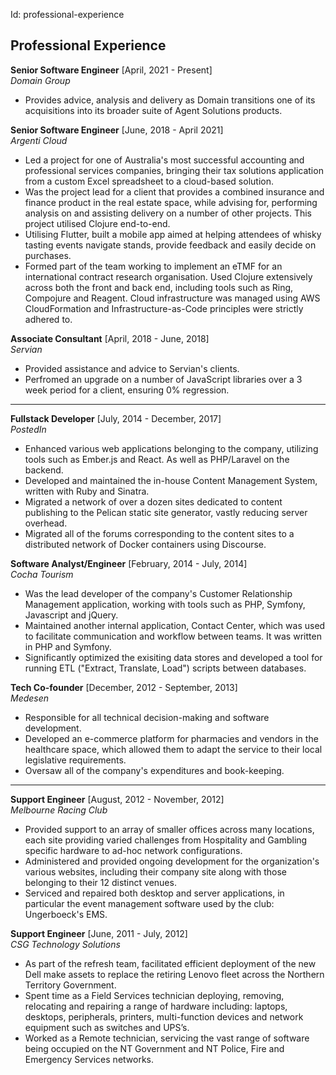 Id: professional-experience

## Professional Experience

**Senior Software Engineer** [April, 2021 - Present]  
*Domain Group*
* Provides advice, analysis and delivery as Domain transitions one of its acquisitions into its broader suite of Agent Solutions products.

**Senior Software Engineer** [June, 2018 - April 2021]  
*Argenti Cloud*
* Led a project for one of Australia's most successful accounting and professional services companies, bringing their tax solutions application from a custom Excel spreadsheet to a cloud-based solution.
* Was the project lead for a client that provides a combined insurance and finance product in the real estate space, while advising for, performing analysis on and assisting delivery on a number of other projects. This project utilised Clojure end-to-end.
* Utilising Flutter, built a mobile app aimed at helping attendees of whisky tasting events navigate stands, provide feedback and easily decide on purchases.
* Formed part of the team working to implement an eTMF for an international contract research organisation. Used Clojure extensively across both the front and back end, including tools such as Ring, Compojure and Reagent. Cloud infrastructure was managed using AWS CloudFormation and Infrastructure-as-Code principles were strictly adhered to.

**Associate Consultant** [April, 2018 - June, 2018]  
*Servian*
* Provided assistance and advice to Servian's clients.
* Perfromed an upgrade on a number of JavaScript libraries over a 3 week period for a client, ensuring 0% regression.

***

**Fullstack Developer** [July, 2014 - December, 2017]  
*PostedIn*
* Enhanced various web applications belonging to the company, utilizing tools such as Ember.js and React. As well as PHP/Laravel on the backend.
* Developed and maintained the in-house Content Management System, written with Ruby and Sinatra.
* Migrated a network of over a dozen sites dedicated to content publishing to the Pelican static site generator, vastly reducing server overhead.
* Migrated all of the forums corresponding to the content sites to a distributed network of Docker containers using Discourse.

**Software Analyst/Engineer** [February, 2014 - July, 2014]  
*Cocha Tourism*
* Was the lead developer of the company's Customer Relationship Management application, working with tools such as PHP, Symfony, Javascript and jQuery.
* Maintained another internal application, Contact Center, which was used to facilitate communication and workflow between teams. It was written in PHP and Symfony.
* Significantly optimized the exisiting data stores and developed a tool for running ETL ("Extract, Translate, Load") scripts between databases.

**Tech Co-founder** [December, 2012 - September, 2013]  
*Medesen*
* Responsible for all technical decision-making and software development.
* Developed an e-commerce platform for pharmacies and vendors in the healthcare space, which allowed them to adapt the service to their local legislative requirements.
* Oversaw all of the company's expenditures and book-keeping.

***

**Support Engineer** [August, 2012 - November, 2012]  
*Melbourne Racing Club*
* Provided support to an array of smaller offices across many locations, each site providing varied challenges from Hospitality and Gambling specific hardware to ad-hoc network configurations.
* Administered and provided ongoing development for the organization's various websites, including their company site along with those belonging to their 12 distinct venues.
* Serviced and repaired both desktop and server applications, in particular the event management software used by the club: Ungerboeck's EMS.

**Support Engineer** [June, 2011 - July, 2012]  
*CSG Technology Solutions*
* As part of the refresh team, facilitated efficient deployment of the new Dell make assets to replace the retiring Lenovo fleet across the Northern Territory Government.
* Spent time as a Field Services technician deploying, removing, relocating and repairing a range of hardware including: laptops, desktops, peripherals, printers, multi-function devices and network equipment such as switches and UPS’s.
* Worked as a Remote technician, servicing the vast range of software being occupied on the NT Government and NT Police, Fire and Emergency Services networks.
